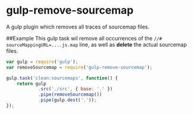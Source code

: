 # gulp-remove-sourcemap
A gulp plugin which removes all traces of sourcemap files.

##Example
This gulp task wil remove all occurrences of the `//# sourceMappingURL=....js.map` line, as well as **delete** the actual sourcemap files.
```javascript
var gulp = require('gulp');
var removeSourcemap = require('gulp-remove-sourcemap');

gulp.task('clean:sourcemaps', function() {
	return gulp
			.src('./src', { base: '.' })
			.pipe(removeSourcemap())
			.pipe(gulp.dest('.'));
});
```
